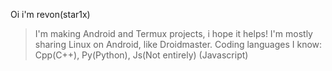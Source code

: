 
Oi i'm revon(star1x) 
> I'm making Android and Termux projects, i hope it helps!
> I'm mostly sharing Linux on Android, like Droidmaster.
> Coding languages I know: Cpp(C++), Py(Python), Js(Not entirely) (Javascript) 
